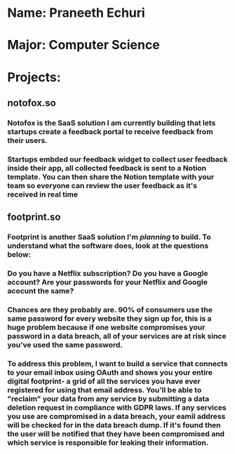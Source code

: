 # Name: Praneeth Echuri
# Major: Computer Science
# Projects:
## notofox.so
### Notofox is the SaaS solution I am currently building that lets startups create a feedback portal to receive feedback from their users. 
### Startups embded our feedback widget to collect user feedback inside their app, all collected feedback is sent to a Notion template. You can then share the Notion template with your team so everyone can review the user feedback as it's received in real time

## footprint.so
### Footprint is another SaaS solution I'm *planning* to build. To understand what the software does, look at the questions below: 

### Do you have a Netflix subscription? Do you have a Google account? Are your passwords for your Netflix and Google acocunt the same? 
### Chances are they probably are. 90% of consumers use the same password for every website they sign up for, this is a huge problem because if one website compromises your password in a data breach, all of your services are at risk since you've used the same password. 

### To address this problem, I want to build a service that connects to your email inbox using OAuth and shows you your entire digital footprint- a grid of all the services you have ever registered for using that email address. You'll be able to "reclaim" your data from any service by submitting a data deletion request in compliance with GDPR laws. If any services you use are compromised in a data breach, your eamil address will be checked for in the data breach dump. If it's found then the user will be notified that they have been compromised and which service is responsible for leaking their information. 
<!--
**ceg2350s25-echuri/ceg2350s25-echuri** is a ✨ _special_ ✨ repository because its `README.md` (this file) appears on your GitHub profile.

Here are some ideas to get you started:

- 🔭 I’m currently working on ...
- 🌱 I’m currently learning ...
- 👯 I’m looking to collaborate on ...
- 🤔 I’m looking for help with ...
- 💬 Ask me about ...
- 📫 How to reach me: ...
- 😄 Pronouns: ...
- ⚡ Fun fact: ...
-->
